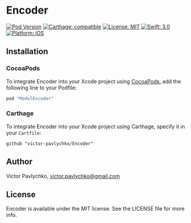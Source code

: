 # Encoder

[![Pod Version](https://img.shields.io/cocoapods/v/ModelEncoder.svg?style=flat)](http://cocoapods.org/pods/ModelEncoder)
[![Carthage: compatible](https://img.shields.io/badge/Carthage-compatible-4BC51D.svg?style=flat)](https://github.com/Carthage/Carthage)
[![License: MIT](https://img.shields.io/badge/license-MIT-3b3b3b.svg?style=flat)](https://github.com/victor-pavlychko/Encoder/blob/master/LICENSE)
[![Swift: 3.0](https://img.shields.io/badge/swift-3.0-orange.svg?style=flat)](https://github.com/victor-pavlychko/ModelEncoder)
[![Platform: iOS](https://img.shields.io/badge/platform-ios-lightgrey.svg?style=flat)](https://github.com/victor-pavlychko/ModelEncoder)

## Installation 

### CocoaPods

To integrate Encoder into your Xcode project using [CocoaPods](http://cocoapods.org), add the following line to your Podfile:

```ruby
pod "ModelEncoder"
```

### Carthage

To integrate Encoder into your Xcode project using Carthage, specify it in your `Cartfile`:

```ogdl
github "victor-pavlychko/Encoder"
```

## Author

Victor Pavlychko, victor.pavlychko@gmail.com

## License

Encoder is available under the MIT license. See the LICENSE file for more info.
